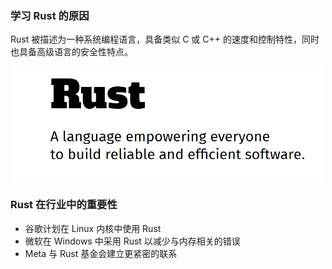 ### 学习 Rust 的原因

Rust 被描述为一种系统编程语言，具备类似 C 或 C++ 的速度和控制特性，同时也具备高级语言的安全性特点。

<p align="center">
  <img width="500" src="./assets/rust.png">
</p>

### Rust 在行业中的重要性

- 谷歌计划在 Linux 内核中使用 Rust
- 微软在 Windows 中采用 Rust 以减少与内存相关的错误
- Meta 与 Rust 基金会建立更紧密的联系
